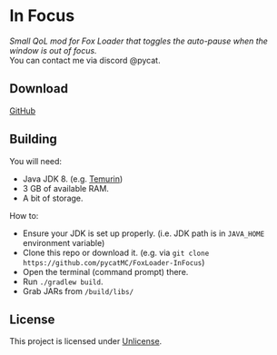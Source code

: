 # In Focus

*Small QoL mod for Fox Loader that toggles the auto-pause when the window is out of focus.*   
You can contact me via discord @pycat.

## Download
[GitHub](https://github.com/pycatMC/FoxLoader-InFocus/releases/latest)

## Building
You will need:

- Java JDK 8. (e.g. [Temurin](https://adoptium.net/))
- 3 GB of available RAM.
- A bit of storage.

How to:
- Ensure your JDK is set up properly. (i.e. JDK path is in `JAVA_HOME` environment variable)
- Clone this repo or download it. (e.g. via `git clone https://github.com/pycatMC/FoxLoader-InFocus`)
- Open the terminal (command prompt) there.
- Run `./gradlew build`.
- Grab JARs from `/build/libs/`

## License
This project is licensed under [Unlicense](https://github.com/pycatMC/FoxLoader-InFocus/blob/master/LICENSE).
